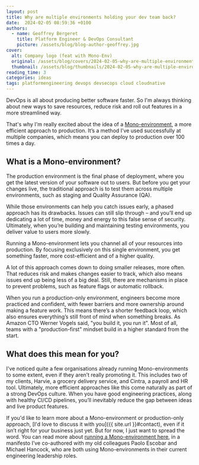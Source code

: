 ```yaml
---
layout: post
title: Why are multiple environments holding your dev team back?
date:  2024-02-05 08:59:36 +0100
authors:
  - name: Geoffrey Bergeret
    title: Platform Engineer & DevOps Consultant
    picture: /assets/blog/blog-author-geoffrey.jpg
cover:
  alt: Company logo (feat with Mono-Env)
  original: /assets/blog/covers/2024-02-05-why-are-multiple-environments-holding-your-dev-team-back.jpg
  thumbnail: /assets/blog/thumbnails/2024-02-05-why-are-multiple-environments-holding-your-dev-team-back.jpg
reading_time: 3
categories: ideas
tags: platformengineering devops devsecops cloud cloudnative
---
```


DevOps is all about producing better software faster. So I'm always thinking
about new ways to save resources, reduce risk and roll out features in a more
streamlined way.

That's why I'm really excited about the idea of a
[Mono-environment](https://monoenv.tech/), a more efficient approach to
production. It’s a method I’ve used successfully at multiple companies, which
means you can deploy to production over 100 times a day.

## What is a Mono-environment?

The production environment is the final phase of deployment, where you get the
latest version of your software out to users. But before you get your changes
live, the traditional approach is to test them across multiple environments,
such as staging and Quality Assurance (QA).

While those environments can help you catch issues early, a phased approach has
its drawbacks. Issues can still slip through – and you’ll end up dedicating a
lot of time, money and energy to this false sense of security. Ultimately, when
you’re building and maintaining testing environments, you deliver value to users
more slowly.

Running a Mono-environment lets you channel all of your resources into
production. By focusing exclusively on this single environment, you get
something faster, more cost-efficient and of a higher quality.

A lot of this approach comes down to doing smaller releases, more often.
That reduces risk and makes changes easier to track, which also means issues
end up being less of a big deal. Still, there are mechanisms in place to prevent
problems, such as feature flags or automatic rollback.

When you run a production-only environment, engineers become more practiced and
confident, with fewer barriers and more ownership around making a feature work.
This means there’s a shorter feedback loop, which also ensures everything’s
still front of mind when something breaks. As Amazon CTO Werner Vogels said,
"you build it, you run it". Most of all, teams with a "production-first" mindset
build in a higher standard from the start.

## What does this mean for you?

I've noticed quite a few organisations already running Mono-environments to some
extent, even if they aren’t really promoting it. This includes two of my clients,
Harvie, a grocery delivery service, and Cintra, a payroll and HR tool.
Ultimately, more efficient approaches like this come naturally as part of a
strong DevOps culture. When you have good engineering practices, along with
healthy CI/CD pipelines, you’ll inevitably reduce the gap between ideas and live
product features.

If you'd like to learn more about a Mono-environment or production-only approach,
[I'd love to discuss it with you]({{ site.url }}#contact), even if it isn’t right
for your business just yet. But for now, I just want to spread the word. You can
read more about [running a Mono-environment here](https://monoenv.tech), in a
manifesto I’ve co-authored with my old colleagues Paolo Escobar and Michael
Hancock, who are both using Mono-environments in their current engineering
leadership roles.
